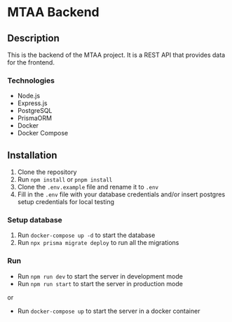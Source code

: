 # MTAA Backend

## Description

This is the backend of the MTAA project. It is a REST API that provides data for the frontend.

### Technologies

- Node.js
- Express.js
- PostgreSQL
- PrismaORM
- Docker
- Docker Compose

## Installation

1. Clone the repository
2. Run `npm install` or `pnpm install`
3. Clone the `.env.example` file and rename it to `.env`
4. Fill in the `.env` file with your database credentials and/or insert postgres setup credentials for local testing

### Setup database

1. Run `docker-compose up -d` to start the database
2. Run `npx prisma migrate deploy` to run all the migrations
<!-- TODO: Database seeding -->


### Run

- Run `npm run dev` to start the server in development mode
- Run `npm run start` to start the server in production mode

or

- Run `docker-compose up` to start the server in a docker container